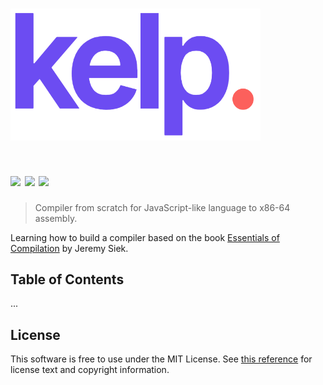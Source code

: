 # <img width="400" src="assets/kelp_purple.png" />

# <a href="#"><img src="https://travis-ci.org/nickzuber/infrared.svg?branch=master" /></a> <a href="#"><img src="https://img.shields.io/badge/project-active-brightgreen.svg" /></a> <a href="#"><img src="https://img.shields.io/badge/license-MIT%20Licence-blue.svg" /></a>

> Compiler from scratch for JavaScript-like language to x86-64 assembly.

Learning how to build a compiler based on the book [Essentials of Compilation](https://github.com/IUCompilerCourse/Essentials-of-Compilation) by Jeremy Siek.

## Table of Contents

...

## License

This software is free to use under the MIT License. See [this reference](https://opensource.org/licenses/MIT) for license text and copyright information.

